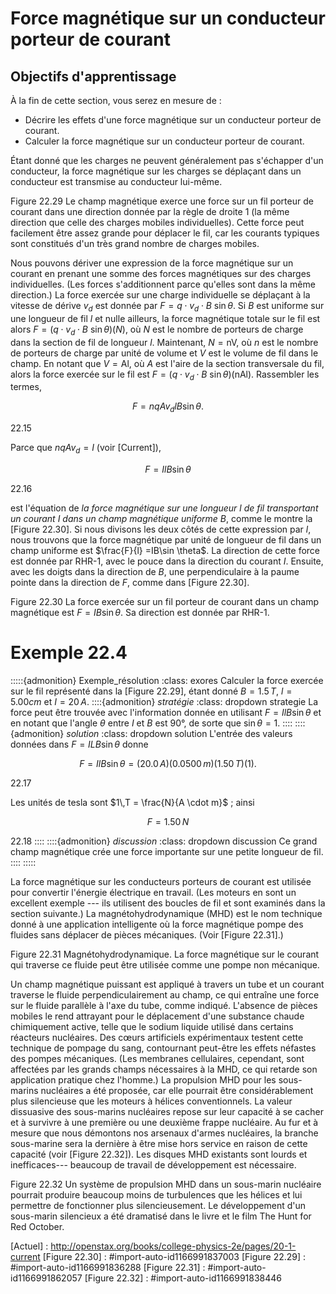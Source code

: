 # Force magnétique sur un conducteur porteur de courant

## Objectifs d'apprentissage

À la fin de cette section, vous serez en mesure de :

- Décrire les effets d'une force magnétique sur un conducteur porteur de courant.
- Calculer la force magnétique sur un conducteur porteur de courant.

Étant donné que les charges ne peuvent généralement pas s'échapper d'un conducteur, la force magnétique sur les charges se déplaçant dans un conducteur est transmise au conducteur lui-même.

Figure 22.29 Le champ magnétique exerce une force sur un fil porteur de courant dans une direction donnée par la règle de droite 1 (la même direction que celle des charges mobiles individuelles). Cette force peut facilement être assez grande pour déplacer le fil, car les courants typiques sont constitués d'un très grand nombre de charges mobiles.

Nous pouvons dériver une expression de la force magnétique sur un courant en prenant une somme des forces magnétiques sur des charges individuelles. (Les forces s'additionnent parce qu'elles sont dans la même direction.) La force exercée sur une charge individuelle se déplaçant à la vitesse de dérive $v_{d}$ est donnée par $F = q\cdot v_{d}\cdot B\ \sin \theta$. Si $B$ est uniforme sur une longueur de fil $l$ et nulle ailleurs, la force magnétique totale sur le fil est alors $F = (q\cdot v_{d}\cdot B\ \sin \theta)(N)$, où $N$ est le nombre de porteurs de charge dans la section de fil de longueur $l$. Maintenant, $N = \text{nV}$, où $n$ est le nombre de porteurs de charge par unité de volume et $V$ est le volume de fil dans le champ. En notant que $V = \text{Al}$, où $A$ est l'aire de la section transversale du fil, alors la force exercée sur le fil est $F = (q\cdot v_{d}\cdot B\ \sin \theta)(\text{nAl})$. Rassembler les termes,

$$F = nqAv_{d}lB\sin \theta.$$

22.15

Parce que $nqAv_{d} = I$ (voir [Current]),

$$F = IlB\sin\theta$$

22.16

est l'équation de *la force magnétique sur une longueur* $l$ *de fil transportant un courant* $I$ *dans un champ magnétique uniforme* $B$, comme le montre la [Figure 22.30]. Si nous divisons les deux côtés de cette expression par $l$, nous trouvons que la force magnétique par unité de longueur de fil dans un champ uniforme est $\frac{F}{l} =IB\sin \theta$. La direction de cette force est donnée par RHR-1, avec le pouce dans la direction du courant $I$. Ensuite, avec les doigts dans la direction de $B$, une perpendiculaire à la paume pointe dans la direction de $F$, comme dans [Figure 22.30].

Figure 22.30 La force exercée sur un fil porteur de courant dans un champ magnétique est $F =IB \sin \theta$. Sa direction est donnée par RHR-1.

# Exemple 22.4
:::::{admonition} Exemple_résolution
:class: exores
Calculer la force exercée sur le fil représenté dans la [Figure 22.29], étant donné $B = 1.5\,T$, $l = 5.00 cm$ et $I =20\,A$.
::::{admonition} *stratégie*
:class: dropdown strategie
La force peut être trouvée avec l'information donnée en utilisant $F = IlB \sin \theta$ et en notant que l'angle $\theta$ entre $I$ et $B$ est $90°$, de sorte que $\sin \theta = 1$.
::::
::::{admonition} *solution*
:class: dropdown solution
L'entrée des valeurs données dans $F = ILB \sin \theta$ donne

$$F = IlB \sin \theta = \left( 20.0\,A\right)\left( 0.0500\,m \right)\left( 1.50\,T \right)(1)\text{.} $$

22.17

Les unités de tesla sont $1\,T = \frac{N}{A \cdot m}$ ; ainsi

$$F = 1.50\,N$$

22.18
::::
::::{admonition} *discussion*
:class: dropdown discussion
Ce grand champ magnétique crée une force importante sur une petite longueur de fil.
::::
:::::

La force magnétique sur les conducteurs porteurs de courant est utilisée pour convertir l'énergie électrique en travail. (Les moteurs en sont un excellent exemple --- ils utilisent des boucles de fil et sont examinés dans la section suivante.) La magnétohydrodynamique (MHD) est le nom technique donné à une application intelligente où la force magnétique pompe des fluides sans déplacer de pièces mécaniques. (Voir [Figure 22.31].)

Figure 22.31 Magnétohydrodynamique. La force magnétique sur le courant qui traverse ce fluide peut être utilisée comme une pompe non mécanique.

Un champ magnétique puissant est appliqué à travers un tube et un courant traverse le fluide perpendiculairement au champ, ce qui entraîne une force sur le fluide parallèle à l'axe du tube, comme indiqué. L'absence de pièces mobiles le rend attrayant pour le déplacement d'une substance chaude chimiquement active, telle que le sodium liquide utilisé dans certains réacteurs nucléaires. Des cœurs artificiels expérimentaux testent cette technique de pompage du sang, contournant peut-être les effets néfastes des pompes mécaniques. (Les membranes cellulaires, cependant, sont affectées par les grands champs nécessaires à la MHD, ce qui retarde son application pratique chez l'homme.) La propulsion MHD pour les sous-marins nucléaires a été proposée, car elle pourrait être considérablement plus silencieuse que les moteurs à hélices conventionnels. La valeur dissuasive des sous-marins nucléaires repose sur leur capacité à se cacher et à survivre à une première ou une deuxième frappe nucléaire. Au fur et à mesure que nous démontons nos arsenaux d'armes nucléaires, la branche sous-marine sera la dernière à être mise hors service en raison de cette capacité (voir [Figure 22.32]). Les disques MHD existants sont lourds et inefficaces--- beaucoup de travail de développement est nécessaire.

Figure 22.32 Un système de propulsion MHD dans un sous-marin nucléaire pourrait produire beaucoup moins de turbulences que les hélices et lui permettre de fonctionner plus silencieusement. Le développement d'un sous-marin silencieux a été dramatisé dans le livre et le film The Hunt for Red October.

  [Actuel] : http://openstax.org/books/college-physics-2e/pages/20-1-current
  [Figure 22.30] : #import-auto-id1166991837003
  [Figure 22.29] : #import-auto-id1166991836288
  [Figure 22.31] : #import-auto-id1166991862057
  [Figure 22.32] : #import-auto-id1166991838446
